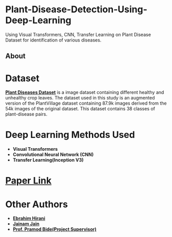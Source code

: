 # Plant-Disease-Detection-Using-Deep-Learning
Using Visual Transformers, CNN, Transfer Learning on Plant Disease Dataset for identification of various diseases. 

## About 

# Dataset 
**[Plant Diseases Dataset](https://www.kaggle.com/vipoooool/new-plant-diseases-dataset)** is a image dataset containing different healthy and unhealthy crop leaves. The dataset used in this study is an augmented version of the PlantVillage dataset containing 87.9k images derived from the 54k images of the original dataset. This dataset contains 38 classes of plant-disease pairs. 

# Deep Learning Methods Used
 * **Visual Transformers**
 * **Convolutional Neural Network (CNN)**
 * **Transfer Learning(Inception V3)**

# [Paper Link](https://ieeexplore.ieee.org/document/9417910)

# Other Authors
* **[Ebrahim Hirani](https://github.com/EbsHirani)**
* **[Jainam Jain](https://github.com/jjain0811)**
* **[Prof. Pramod Bide(Project Supervisor)](https://comp.spit.ac.in/faculty/prof-pramod-bide/)**
 
